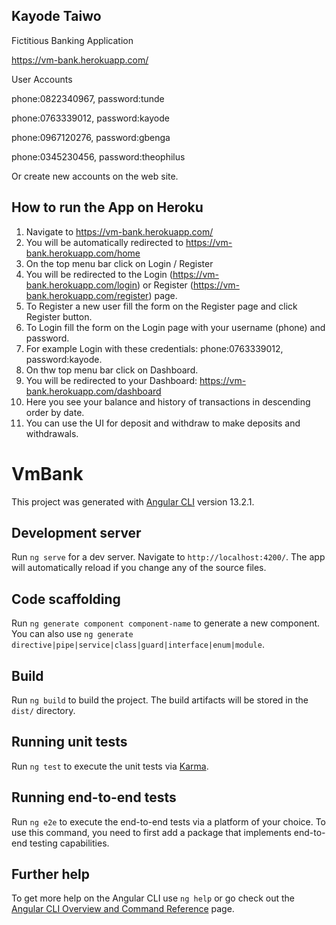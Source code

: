 ## Kayode Taiwo

Fictitious Banking Application

https://vm-bank.herokuapp.com/

User Accounts

phone:0822340967, password:tunde

phone:0763339012, password:kayode

phone:0967120276, password:gbenga

phone:0345230456, password:theophilus

Or create new accounts on the web site.

## How to run the App on Heroku

01. Navigate to https://vm-bank.herokuapp.com/
02. You will be automatically redirected to https://vm-bank.herokuapp.com/home
03. On the top menu bar click on Login / Register
04. You will be redirected to the Login (https://vm-bank.herokuapp.com/login) or Register (https://vm-bank.herokuapp.com/register) page.
05. To Register a new user fill the form on the Register page and click Register button.
06. To Login fill the form on the Login page with your username (phone) and password.
07. For example Login with these credentials: phone:0763339012, password:kayode.
08. On thw top menu bar click on Dashboard.
09. You will be redirected to your Dashboard: https://vm-bank.herokuapp.com/dashboard
10. Here you see your balance and history of transactions in descending order by date.
11. You can use the UI for deposit and withdraw to make deposits and withdrawals.

# VmBank

This project was generated with [Angular CLI](https://github.com/angular/angular-cli) version 13.2.1.

## Development server

Run `ng serve` for a dev server. Navigate to `http://localhost:4200/`. The app will automatically reload if you change any of the source files.

## Code scaffolding

Run `ng generate component component-name` to generate a new component. You can also use `ng generate directive|pipe|service|class|guard|interface|enum|module`.

## Build

Run `ng build` to build the project. The build artifacts will be stored in the `dist/` directory.

## Running unit tests

Run `ng test` to execute the unit tests via [Karma](https://karma-runner.github.io).

## Running end-to-end tests

Run `ng e2e` to execute the end-to-end tests via a platform of your choice. To use this command, you need to first add a package that implements end-to-end testing capabilities.

## Further help

To get more help on the Angular CLI use `ng help` or go check out the [Angular CLI Overview and Command Reference](https://angular.io/cli) page.
